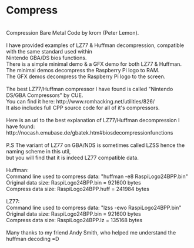 Compress
===========
<br />
Compression Bare Metal Code by krom (Peter Lemon).<br />
<br />
I have provided examples of LZ77 & Huffman decompression, compatible with the same standard used within<br />
Nintendo GBA/DS bios functions.<br />
There is a simple minimal demo & a GFX demo for both LZ77 & Huffman.<br />
The minimal demos decompress the Raspberry Pi logo to RAM.<br />
The GFX demos decompress the Raspberry Pi logo to the screen.<br />
<br />
The best LZ77/Huffman compressor I have found is called "Nintendo DS/GBA Compressors" by CUE.<br />
You can find it here: http://www.romhacking.net/utilities/826/<br />
It also includes full CPP source code for all of it's compressors.<br />
<br />
Here is an url to the best explanation of LZ77/Huffman decompression I have found:<br />
http://nocash.emubase.de/gbatek.htm#biosdecompressionfunctions<br />
<br />
P.S The variant of LZ77 on GBA/NDS is sometimes called LZSS hence the naming scheme in this util,<br />
but you will find that it is indeed LZ77 compatible data.<br />
<br />
Huffman:<br />
Command line used to compress data: "huffman -e8 RaspiLogo24BPP.bin"<br />
Original data size: RaspiLogo24BPP.bin = 921600 bytes<br />
Compress data size: RaspiLogo24BPP.huff = 241984 bytes<br />
<br />
LZ77:<br />
Command line used to compress data: "lzss -ewo RaspiLogo24BPP.bin"<br />
Original data size: RaspiLogo24BPP.bin = 921600 bytes<br />
Compress data size: RaspiLogo24BPP.lz = 135168 bytes<br />
<br />
Many thanks to my friend Andy Smith, who helped me understand the huffman decoding =D<br />